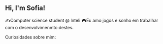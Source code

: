 ## Hi, I'm Sofia!

✍️Computer science student @ Inteli
🎮Eu amo jogos e sonho em trabalhar com o desenvolvimenmto destes. 
  
Curiosidades sobre mim: 
